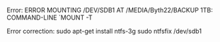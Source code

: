 Error:
  ERROR MOUNTING /DEV/SDB1 AT /MEDIA/Byth22/BACKUP 1TB: COMMAND-LINE `MOUNT -T

Error correction:
  sudo apt-get install ntfs-3g
  sudo ntfsfix /dev/sdb1
